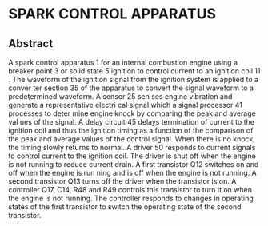 # SPARK CONTROL APPARATUS

## Abstract
A spark control apparatus 1 for an internal combustion engine using a breaker point 3 or solid state 5 ignition to control current to an ignition coil 11 . The waveform of the ignition signal from the ignition system is applied to a conver ter section 35 of the apparatus to convert the signal waveform to a predetermined waveform. A sensor 25 sen ses engine vibration and generate a representative electri cal signal which a signal processor 41 processes to deter mine engine knock by comparing the peak and average val ues of the signal. A delay circuit 45 delays termination of current to the ignition coil and thus the ignition timing as a function of the comparison of the peak and average values of the control signal. When there is no knock, the timing slowly returns to normal. A driver 50 responds to current signals to control current to the ignition coil. The driver is shut off when the engine is not running to reduce current drain. A first transistor Q12 switches on and off when the engine is run ning and is off when the engine is not running. A second transistor Q13 turns off the driver when the transistor is on. A controller Q17, C14, R48 and R49 controls this transistor to turn it on when the engine is not running. The controller responds to changes in operating states of the first transistor to switch the operating state of the second transistor.